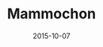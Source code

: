 ---
layout: post
title: "Mammochon"
date: 2015-10-07
categories: [Safari des Amis]
image: http://www.pokepedia.fr/images/3/3c/Mammochon-DP.png
caught: Cochignon
location: Safari des Amis
level: 30
version: X
---